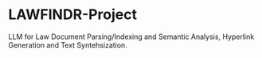 # LAWFINDR-Project
LLM for Law Document Parsing/Indexing and Semantic Analysis, Hyperlink Generation and Text Syntehsization.
